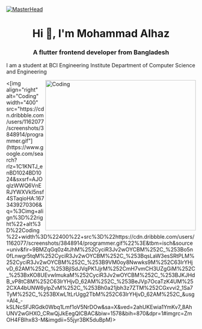 [![MasterHead](https://wallpapercave.com/wp/wp3082255.jpg)](https://rishavchanda.io)
<h1 align="center">Hi 👋, I'm Mohammad Alhaz</h1>
<h3 align="center">A flutter frontend developer from Bangladesh</h3>
<p>I am a student at BCI Engineering Institute Department of Computer Science and Engineering<p>
<img align="right" alt="Coding" width="400" src="https://cdn.dribbble.com/users/1162077/screenshots/3848914/programmer.gif">
  <[img align="right" alt="Coding" width="400" src="https://cdn.dribbble.com/users/1162077/screenshots/3848914/programmer.gif"](https://www.google.com/search?rlz=1C1KNTJ_enBD1024BD1024&sxsrf=AJOqlzWWQ6VnERJYWXVkI5nsf4STaqioHA:1673439270306&q=%3Cimg+align%3D%22right%22+alt%3D%22Coding%22+width%3D%22400%22+src%3D%22https://cdn.dribbble.com/users/1162077/screenshots/3848914/programmer.gif%22%3E&tbm=isch&source=univ&fir=9BMZqGq0z4tJhM%252CyciR3Jv2wOYCBM%252C_%253Bo5n0fLnwgr5tqM%252CyciR3Jv2wOYCBM%252C_%253BqsLaW3esSRtPLM%252CyciR3Jv2wOYCBM%252C_%253B9VM0oy8Nwwks9M%252C63IrYHjvD_62AM%252C_%253BjlSdJVqPK1JjrM%252CmH7vmCH3UZgGiM%252C_%253BxKO8UEvwlmukaM%252CyciR3Jv2wOYCBM%252C_%253BJKJHdB_vP8tC8M%252C63IrYHjvD_62AM%252C_%253BeJVp7OcaTzK4UM%252CXA4bUNW6ylpZvM%252C_%253Bh0a21jbh3z7ZTM%252CGxvvi2_1Sa7TyM%252C_%253BXwL1tLrUgg2TbM%252C63IrYHjvD_62AM%252C_&usg=AI4_-kSLNcSFJRGdk0Wbq1Lmf1oV5NrDOw&sa=X&ved=2ahUKEwia1YmKv7_8AhUNV2wGHXO_CRwQjJkEegQICBAC&biw=1578&bih=870&dpr=1#imgrc=ZmOH4FBlhx83-M&imgdii=55jyr3BK5duBpM)>

